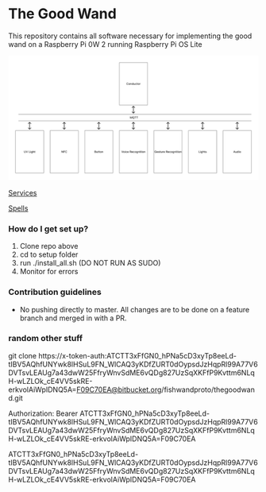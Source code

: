 # The Good Wand #

This repository contains all software necessary for implementing the good wand on a Raspberry Pi 0W 2 running Raspberry Pi OS Lite

![system architecture](images/system_architecture.png)

[Services](services/README.md)

[Spells](spells/README.md)

### How do I get set up? ###

1. Clone repo above
2. cd to setup folder
3. run ./install_all.sh (DO NOT RUN AS SUDO)
4. Monitor for errors

### Contribution guidelines ###

* No pushing directly to master. All changes are to be done on a feature branch and merged in with a PR.


### random other stuff ###

git clone https://x-token-auth:ATCTT3xFfGN0_hPNa5cD3xyTp8eeLd-tIBV5AQhfUNYwk8lHSuL9FN_WlCAQ3yKDfZURT0dOypsdJzHqpRl99A77V6DVTsvLEAUg7a43dwW25FfryWnvSdME6vQDg827UzSqXKFfP9Kvttm6NLqH-wLZLOk_cE4VV5skRE-erkvolAiWpIDNQ5A=F09C70EA@bitbucket.org/fishwandproto/thegoodwand.git

Authorization: Bearer ATCTT3xFfGN0_hPNa5cD3xyTp8eeLd-tIBV5AQhfUNYwk8lHSuL9FN_WlCAQ3yKDfZURT0dOypsdJzHqpRl99A77V6DVTsvLEAUg7a43dwW25FfryWnvSdME6vQDg827UzSqXKFfP9Kvttm6NLqH-wLZLOk_cE4VV5skRE-erkvolAiWpIDNQ5A=F09C70EA

ATCTT3xFfGN0_hPNa5cD3xyTp8eeLd-tIBV5AQhfUNYwk8lHSuL9FN_WlCAQ3yKDfZURT0dOypsdJzHqpRl99A77V6DVTsvLEAUg7a43dwW25FfryWnvSdME6vQDg827UzSqXKFfP9Kvttm6NLqH-wLZLOk_cE4VV5skRE-erkvolAiWpIDNQ5A=F09C70EA
